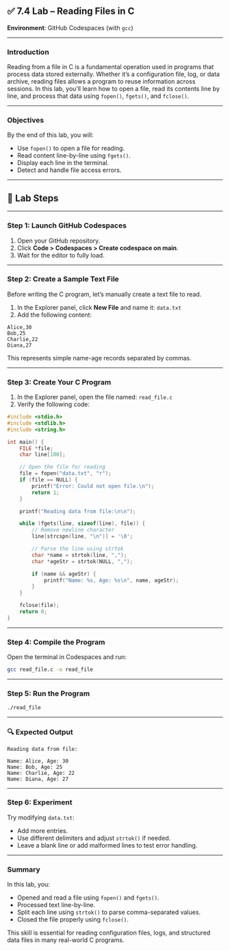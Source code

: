 ## ✅ **7.4 Lab – Reading Files in C**

**Environment**: GitHub Codespaces (with `gcc`)

---

### **Introduction**

Reading from a file in C is a fundamental operation used in programs that process data stored externally. Whether it’s a configuration file, log, or data archive, reading files allows a program to reuse information across sessions. In this lab, you’ll learn how to open a file, read its contents line by line, and process that data using `fopen()`, `fgets()`, and `fclose()`.

---

### **Objectives**

By the end of this lab, you will:

* Use `fopen()` to open a file for reading.
* Read content line-by-line using `fgets()`.
* Display each line in the terminal.
* Detect and handle file access errors.

---

## 🧪 Lab Steps

---

### **Step 1: Launch GitHub Codespaces**

1. Open your GitHub repository.
2. Click **Code > Codespaces > Create codespace on main**.
3. Wait for the editor to fully load.

---

### **Step 2: Create a Sample Text File**

Before writing the C program, let’s manually create a text file to read.

1. In the Explorer panel, click **New File** and name it: `data.txt`
2. Add the following content:

```
Alice,30
Bob,25
Charlie,22
Diana,27
```

This represents simple name-age records separated by commas.

---

### **Step 3: Create Your C Program**

1. In the Explorer panel, open the file named: `read_file.c`
2. Verify the following code:

```c
#include <stdio.h>
#include <stdlib.h>
#include <string.h>

int main() {
    FILE *file;
    char line[100];

    // Open the file for reading
    file = fopen("data.txt", "r");
    if (file == NULL) {
        printf("Error: Could not open file.\n");
        return 1;
    }

    printf("Reading data from file:\n\n");

    while (fgets(line, sizeof(line), file)) {
        // Remove newline character
        line[strcspn(line, "\n")] = '\0';

        // Parse the line using strtok
        char *name = strtok(line, ",");
        char *ageStr = strtok(NULL, ",");

        if (name && ageStr) {
            printf("Name: %s, Age: %s\n", name, ageStr);
        }
    }

    fclose(file);
    return 0;
}
```

---

### **Step 4: Compile the Program**

Open the terminal in Codespaces and run:

```bash
gcc read_file.c -o read_file
```

---

### **Step 5: Run the Program**

```bash
./read_file
```

---

### 🔍 **Expected Output**

```
Reading data from file:

Name: Alice, Age: 30
Name: Bob, Age: 25
Name: Charlie, Age: 22
Name: Diana, Age: 27
```

---

### **Step 6: Experiment**

Try modifying `data.txt`:

* Add more entries.
* Use different delimiters and adjust `strtok()` if needed.
* Leave a blank line or add malformed lines to test error handling.

---

### **Summary**

In this lab, you:

* Opened and read a file using `fopen()` and `fgets()`.
* Processed text line-by-line.
* Split each line using `strtok()` to parse comma-separated values.
* Closed the file properly using `fclose()`.

This skill is essential for reading configuration files, logs, and structured data files in many real-world C programs.
